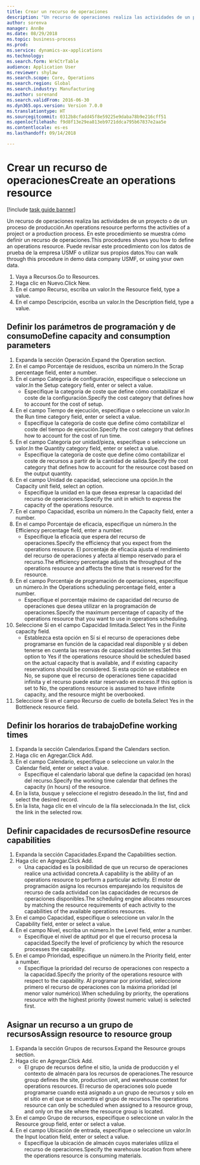 ```yaml
--- 
title: Crear un recurso de operaciones
description: "Un recurso de operaciones realiza las actividades de un proyecto o de un proceso de producción."
author: sorenva
manager: AnnBe
ms.date: 08/29/2018
ms.topic: business-process
ms.prod: 
ms.service: dynamics-ax-applications
ms.technology: 
ms.search.form: WrkCtrTable
audience: Application User
ms.reviewer: shylaw
ms.search.scope: Core, Operations
ms.search.region: Global
ms.search.industry: Manufacturing
ms.author: sorenand
ms.search.validFrom: 2016-06-30
ms.dyn365.ops.version: Version 7.0.0
ms.translationtype: HT
ms.sourcegitcommit: 0312b8cfadd45f8e59225e9daba78b9e216cff51
ms.openlocfilehash: f9d8f13e29ea813eb9721ddca795b67837e2aa5e
ms.contentlocale: es-es
ms.lasthandoff: 09/14/2018

---
```

# <a name="create-an-operations-resource"></a><span data-ttu-id="e529b-103">Crear un recurso de operaciones</span><span class="sxs-lookup"><span data-stu-id="e529b-103">Create an operations resource</span></span>

[!include [task guide banner](../../includes/task-guide-banner.md)]

<span data-ttu-id="e529b-104">Un recurso de operaciones realiza las actividades de un proyecto o de un proceso de producción.</span><span class="sxs-lookup"><span data-stu-id="e529b-104">An operations resource performs the activities of a project or a production process.</span></span> <span data-ttu-id="e529b-105">En este procedimiento se muestra cómo definir un recurso de operaciones.</span><span class="sxs-lookup"><span data-stu-id="e529b-105">This procedures shows you how to define an operations resource.</span></span> <span data-ttu-id="e529b-106">Puede revisar este procedimiento con los datos de prueba de la empresa USMF o utilizar sus propios datos.</span><span class="sxs-lookup"><span data-stu-id="e529b-106">You can walk through this procedure in demo data company USMF, or using your own data.</span></span>

1. <span data-ttu-id="e529b-107">Vaya a Recursos.</span><span class="sxs-lookup"><span data-stu-id="e529b-107">Go to Resources.</span></span>
2. <span data-ttu-id="e529b-108">Haga clic en Nuevo.</span><span class="sxs-lookup"><span data-stu-id="e529b-108">Click New.</span></span>
3. <span data-ttu-id="e529b-109">En el campo Recurso, escriba un valor.</span><span class="sxs-lookup"><span data-stu-id="e529b-109">In the Resource field, type a value.</span></span>
4. <span data-ttu-id="e529b-110">En el campo Descripción, escriba un valor.</span><span class="sxs-lookup"><span data-stu-id="e529b-110">In the Description field, type a value.</span></span>

## <a name="define-capacity-and-consumption-parameters"></a><span data-ttu-id="e529b-111">Definir los parámetros de programación y de consumo</span><span class="sxs-lookup"><span data-stu-id="e529b-111">Define capacity and consumption parameters</span></span>
1. <span data-ttu-id="e529b-112">Expanda la sección Operación.</span><span class="sxs-lookup"><span data-stu-id="e529b-112">Expand the Operation section.</span></span>
2. <span data-ttu-id="e529b-113">En el campo Porcentaje de residuos, escriba un número.</span><span class="sxs-lookup"><span data-stu-id="e529b-113">In the Scrap percentage field, enter a number.</span></span>
3. <span data-ttu-id="e529b-114">En el campo Categoría de configuración, especifique o seleccione un valor.</span><span class="sxs-lookup"><span data-stu-id="e529b-114">In the Setup category field, enter or select a value.</span></span>
    * <span data-ttu-id="e529b-115">Especifique la categoría de coste que define cómo contabilizar el coste de la configuración.</span><span class="sxs-lookup"><span data-stu-id="e529b-115">Specify the cost category that defines how to account for the cost of setup.</span></span>  
4. <span data-ttu-id="e529b-116">En el campo Tiempo de ejecución, especifique o seleccione un valor.</span><span class="sxs-lookup"><span data-stu-id="e529b-116">In the Run time category field, enter or select a value.</span></span>
    * <span data-ttu-id="e529b-117">Especifique la categoría de coste que define cómo contabilizar el coste del tiempo de ejecución.</span><span class="sxs-lookup"><span data-stu-id="e529b-117">Specify the cost category that defines how to account for the cost of run time.</span></span>  
5. <span data-ttu-id="e529b-118">En el campo Categoría por unidad/pieza, especifique o seleccione un valor.</span><span class="sxs-lookup"><span data-stu-id="e529b-118">In the Quantity category field, enter or select a value.</span></span>
    * <span data-ttu-id="e529b-119">Especifique la categoría de coste que define cómo contabilizar el coste de recursos a partir de la cantidad de salida.</span><span class="sxs-lookup"><span data-stu-id="e529b-119">Specify the cost category that defines how to account for the resource cost based on the output quantity.</span></span>  
6. <span data-ttu-id="e529b-120">En el campo Unidad de capacidad, seleccione una opción.</span><span class="sxs-lookup"><span data-stu-id="e529b-120">In the Capacity unit field, select an option.</span></span>
    * <span data-ttu-id="e529b-121">Especifique la unidad en la que desea expresar la capacidad del recurso de operaciones.</span><span class="sxs-lookup"><span data-stu-id="e529b-121">Specify the unit in which to express the capacity of the operations resource.</span></span>  
7. <span data-ttu-id="e529b-122">En el campo Capacidad, escriba un número.</span><span class="sxs-lookup"><span data-stu-id="e529b-122">In the Capacity field, enter a number.</span></span>
8. <span data-ttu-id="e529b-123">En el campo Porcentaje de eficacia, especifique un número.</span><span class="sxs-lookup"><span data-stu-id="e529b-123">In the Efficiency percentage field, enter a number.</span></span>
    * <span data-ttu-id="e529b-124">Especifique la eficacia que espera del recurso de operaciones.</span><span class="sxs-lookup"><span data-stu-id="e529b-124">Specify the efficiency that you expect from the operations resource.</span></span> <span data-ttu-id="e529b-125">El porcentaje de eficacia ajusta el rendimiento del recurso de operaciones y afecta al tiempo reservado para el recurso.</span><span class="sxs-lookup"><span data-stu-id="e529b-125">The efficiency percentage adjusts the throughput of the operations resource and affects the time that is reserved for the resource.</span></span>  
9. <span data-ttu-id="e529b-126">En el campo Porcentaje de programación de operaciones, especifique un número.</span><span class="sxs-lookup"><span data-stu-id="e529b-126">In the Operations scheduling percentage field, enter a number.</span></span>
    * <span data-ttu-id="e529b-127">Especifique el porcentaje máximo de capacidad del recurso de operaciones que desea utilizar en la programación de operaciones.</span><span class="sxs-lookup"><span data-stu-id="e529b-127">Specify the maximum percentage of capacity of the operations resource that you want to use in operations scheduling.</span></span>  
10. <span data-ttu-id="e529b-128">Seleccione Sí en el campo Capacidad limitada.</span><span class="sxs-lookup"><span data-stu-id="e529b-128">Select Yes in the Finite capacity field.</span></span>
    * <span data-ttu-id="e529b-129">Establezca esta opción en Sí si el recurso de operaciones debe programarse en función de la capacidad real disponible y si deben tenerse en cuenta las reservas de capacidad existentes.</span><span class="sxs-lookup"><span data-stu-id="e529b-129">Set this option to Yes if the operations resource should be scheduled based on the actual capacity that is available, and if existing capacity reservations should be considered.</span></span> <span data-ttu-id="e529b-130">Si esta opción se establece en No, se supone que el recurso de operaciones tiene capacidad infinita y el recurso puede estar reservado en exceso.</span><span class="sxs-lookup"><span data-stu-id="e529b-130">If this option is set to No, the operations resource is assumed to have infinite capacity, and the resource might be overbooked.</span></span>  
11. <span data-ttu-id="e529b-131">Seleccione Sí en el campo Recurso de cuello de botella.</span><span class="sxs-lookup"><span data-stu-id="e529b-131">Select Yes in the Bottleneck resource field.</span></span>

## <a name="define-working-times"></a><span data-ttu-id="e529b-132">Definir los horarios de trabajo</span><span class="sxs-lookup"><span data-stu-id="e529b-132">Define working times</span></span>
1. <span data-ttu-id="e529b-133">Expanda la sección Calendarios.</span><span class="sxs-lookup"><span data-stu-id="e529b-133">Expand the Calendars section.</span></span>
2. <span data-ttu-id="e529b-134">Haga clic en Agregar.</span><span class="sxs-lookup"><span data-stu-id="e529b-134">Click Add.</span></span>
3. <span data-ttu-id="e529b-135">En el campo Calendario, especifique o seleccione un valor.</span><span class="sxs-lookup"><span data-stu-id="e529b-135">In the Calendar field, enter or select a value.</span></span>
    * <span data-ttu-id="e529b-136">Especifique el calendario laboral que define la capacidad (en horas) del recurso.</span><span class="sxs-lookup"><span data-stu-id="e529b-136">Specify the working time calendar that defines the capacity (in hours) of the resource.</span></span>  
4. <span data-ttu-id="e529b-137">En la lista, busque y seleccione el registro deseado.</span><span class="sxs-lookup"><span data-stu-id="e529b-137">In the list, find and select the desired record.</span></span>
5. <span data-ttu-id="e529b-138">En la lista, haga clic en el vínculo de la fila seleccionada.</span><span class="sxs-lookup"><span data-stu-id="e529b-138">In the list, click the link in the selected row.</span></span>

## <a name="define-resource-capabilities"></a><span data-ttu-id="e529b-139">Definir capacidades de recursos</span><span class="sxs-lookup"><span data-stu-id="e529b-139">Define resource capabilities</span></span>
1. <span data-ttu-id="e529b-140">Expanda la sección Capacidades.</span><span class="sxs-lookup"><span data-stu-id="e529b-140">Expand the Capabilities section.</span></span>
2. <span data-ttu-id="e529b-141">Haga clic en Agregar.</span><span class="sxs-lookup"><span data-stu-id="e529b-141">Click Add.</span></span>
    * <span data-ttu-id="e529b-142">Una capacidad es la posibilidad de que un recurso de operaciones realice una actividad concreta.</span><span class="sxs-lookup"><span data-stu-id="e529b-142">A capability is the ability of an operations resource to perform a particular activity.</span></span> <span data-ttu-id="e529b-143">El motor de programación asigna los recursos emparejando los requisitos de recurso de cada actividad con las capacidades de recursos de operaciones disponibles.</span><span class="sxs-lookup"><span data-stu-id="e529b-143">The scheduling engine allocates resources by matching the resource requirements of each activity to the capabilities of the available operations resources.</span></span>  
3. <span data-ttu-id="e529b-144">En el campo Capacidad, especifique o seleccione un valor.</span><span class="sxs-lookup"><span data-stu-id="e529b-144">In the Capability field, enter or select a value.</span></span>
4. <span data-ttu-id="e529b-145">En el campo Nivel, escriba un número.</span><span class="sxs-lookup"><span data-stu-id="e529b-145">In the Level field, enter a number.</span></span>
    * <span data-ttu-id="e529b-146">Especifique el nivel de aptitud por el que el recurso procesa la capacidad.</span><span class="sxs-lookup"><span data-stu-id="e529b-146">Specify the level of proficiency by which the resource processes the capability.</span></span>  
5. <span data-ttu-id="e529b-147">En el campo Prioridad, especifique un número.</span><span class="sxs-lookup"><span data-stu-id="e529b-147">In the Priority field, enter a number.</span></span>
    * <span data-ttu-id="e529b-148">Especifique la prioridad del recurso de operaciones con respecto a la capacidad.</span><span class="sxs-lookup"><span data-stu-id="e529b-148">Specify the priority of the operations resource with respect to the capability.</span></span> <span data-ttu-id="e529b-149">Al programar por prioridad, seleccione primero el recurso de operaciones con la máxima prioridad (el menor valor numérico).</span><span class="sxs-lookup"><span data-stu-id="e529b-149">When scheduling by priority, the operations resource with the highest priority (lowest numeric value) is selected first.</span></span>  

## <a name="assign-resource-to-resource-group"></a><span data-ttu-id="e529b-150">Asignar un recurso a un grupo de recursos</span><span class="sxs-lookup"><span data-stu-id="e529b-150">Assign resource to resource group</span></span>
1. <span data-ttu-id="e529b-151">Expanda la sección Grupos de recursos.</span><span class="sxs-lookup"><span data-stu-id="e529b-151">Expand the Resource groups section.</span></span>
2. <span data-ttu-id="e529b-152">Haga clic en Agregar.</span><span class="sxs-lookup"><span data-stu-id="e529b-152">Click Add.</span></span>
    * <span data-ttu-id="e529b-153">El grupo de recursos define el sitio, la unida de producción y el contexto de almacén para los recursos de operaciones.</span><span class="sxs-lookup"><span data-stu-id="e529b-153">The resource group defines the site, production unit, and warehouse context for operations resources.</span></span> <span data-ttu-id="e529b-154">El recurso de operaciones solo puede programarse cuando está asignado a un grupo de recursos y solo en el sitio en el que se encuentra el grupo de recursos.</span><span class="sxs-lookup"><span data-stu-id="e529b-154">The operations resource can only be scheduled when assigned to a resource group, and only on the site where the resource group is located.</span></span>  
3. <span data-ttu-id="e529b-155">En el campo Grupo de recursos, especifique o seleccione un valor.</span><span class="sxs-lookup"><span data-stu-id="e529b-155">In the Resource group field, enter or select a value.</span></span>
4. <span data-ttu-id="e529b-156">En el campo Ubicación de entrada, especifique o seleccione un valor.</span><span class="sxs-lookup"><span data-stu-id="e529b-156">In the Input location field, enter or select a value.</span></span>
    * <span data-ttu-id="e529b-157">Especifique la ubicación de almacén cuyos materiales utiliza el recurso de operaciones.</span><span class="sxs-lookup"><span data-stu-id="e529b-157">Specify the warehouse location from where the operations resource is consuming materials.</span></span>  


